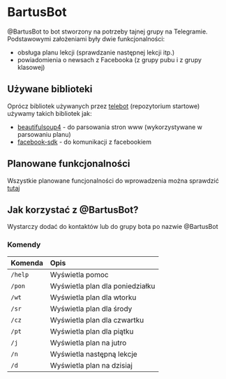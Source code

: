 # BartusBot
@BartusBot to bot stworzony na potrzeby tajnej grupy na Telegramie. Podstawowymi założeniami były dwie funkcjonalności:
- obsługa planu lekcji (sprawdzanie następnej lekcji itp.)
- powiadomienia o newsach z Facebooka (z grupy pubu i z grupy klasowej)

## Używane biblioteki
Oprócz bibliotek używanych przez [telebot](https://github.com/yukuku/telebot) (repozytorium startowe) używamy takich bibliotek jak:
- [beautifulsoup4](http://www.crummy.com/software/BeautifulSoup/bs4/doc/) - do parsowania stron www (wykorzystywane w parsowaniu planu)
- [facebook-sdk](https://github.com/pythonforfacebook/facebook-sdk) - do komunikacji z facebookiem

## Planowane funkcjonalności
Wszystkie planowane funcjonalności do wprowadzenia można sprawdzić [tutaj](https://github.com/r3tard/BartusBot/issues?q=is%3Aopen+is%3Aissue+label%3Aenhancement)

## Jak korzystać z @BartusBot?
Wystarczy dodać do kontaktów lub do grupy bota po nazwie @BartusBot

### Komendy

Komenda | Opis
:------ | :------------------------------
`/help` | Wyświetla pomoc
`/pon`  | Wyświetla plan dla poniedziałku
`/wt`   | Wyświetla plan dla wtorku
`/sr`   | Wyświetla plan dla środy
`/cz`   | Wyświetla plan dla czwartku
`/pt`   | Wyświetla plan dla piątku
`/j`    | Wyświetla plan na jutro
`/n`    | Wyświetla następną lekcje
`/d`    | Wyświetla plan na dzisiaj
